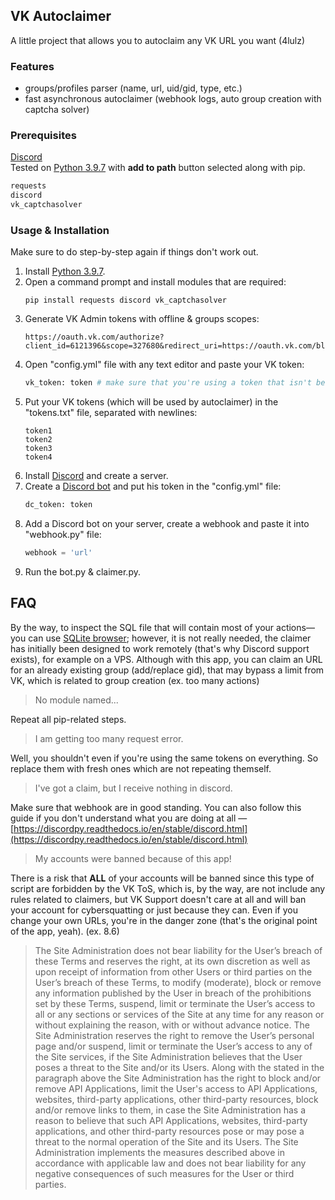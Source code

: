 ## VK Autoclaimer
A little project that allows you to autoclaim any VK URL you want (4lulz)

### Features
* groups/profiles parser (name, url, uid/gid, type, etc.)
* fast asynchronous autoclaimer (webhook logs, auto group creation with captcha solver)

### Prerequisites
[Discord](https://discord.com/)\
Tested on [Python 3.9.7](https://www.python.org/ftp/python/3.9.7) with **add to path** button selected along with pip.
```py
requests
discord
vk_captchasolver
```

### Usage & Installation
Make sure to do step-by-step again if things don't work out.
1. Install [Python 3.9.7](https://www.python.org/ftp/python/3.9.7).
2. Open a command prompt and install modules that are required:
   ```
   pip install requests discord vk_captchasolver
   ```
3. Generate VK Admin tokens with offline & groups scopes:
   ```
   https://oauth.vk.com/authorize?client_id=6121396&scope=327680&redirect_uri=https://oauth.vk.com/blank.html&display=page&response_type=token&revoke=1
   ```
4. Open "config.yml" file with any text editor and paste your VK token:
   ```py
   vk_token: token # make sure that you're using a token that isn't being used by autoclaimer
   ```
5. Put your VK tokens (which will be used by autoclaimer) in the "tokens.txt" file, separated with newlines:
   ```
   token1
   token2
   token3
   token4
   ```
6. Install [Discord](https://discord.org) and create a server.
7. Create a [Discord bot](https://discord.com/developers/applications) and put his token in the "config.yml" file:
   ```py
   dc_token: token
   ```
8. Add a Discord bot on your server, create a webhook and paste it into "webhook.py" file:
   ```py
   webhook = 'url'
   ```
7. Run the bot.py & claimer.py.

## FAQ
By the way, to inspect the SQL file that will contain most of your actions—you can use [SQLite browser](https://sqlitebrowser.org/dl/); however, it is not really needed, the claimer has initially been designed to work remotely (that's why Discord support exists), for example on a VPS. Although with this app, you can claim an URL for an already existing group (add/replace gid), that may bypass a limit from VK, which is related to group creation (ex. too many actions)

>No module named...


Repeat all pip-related steps.

>I am getting too many request error.

Well, you shouldn't even if you're using the same tokens on everything. So replace them with fresh ones which are not repeating themself.

>I've got a claim, but I receive nothing in discord.


Make sure that webhook are in good standing. You can also follow this guide if you don't understand what you are doing at all — [https://discordpy.readthedocs.io/en/stable/discord.html](https://discordpy.readthedocs.io/en/stable/discord.html)


>My accounts were banned because of this app!

There is a risk that **ALL** of your accounts will be banned since this type of script are forbidden by the VK ToS, which is, by the way, are not include any rules related to claimers, but VK Support doesn't care at all and will ban your account for cybersquatting or just because they can. Even if you change your own URLs, you're in the danger zone (that's the original point of the app, yeah). (ex. 8.6)

>The Site Administration does not bear liability for the User’s 
breach of these Terms and reserves the right, at its own discretion as 
well as upon receipt of information from other Users or third parties on
 the User’s breach of these Terms, to modify (moderate), block or remove
 any information published by the User in breach of the prohibitions set
 by these Terms, suspend, limit or terminate the User’s access to all or
 any sections or services of the Site at any time for any reason or 
without explaining the reason, with or without advance notice. The Site 
Administration reserves the right to remove the User’s personal page 
and/or suspend, limit or terminate the User’s access to any of the Site 
services, if the Site Administration believes that the User poses a 
threat to the Site and/or its Users. Along with the stated in the 
paragraph above the Site Administration has the right to block and/or 
remove API Applications, limit the User's access to API Applications, 
websites, third-party applications, other third-party resources, block 
and/or remove links to them, in case the Site Administration has a 
reason to believe that such API Applications, websites, third-party 
applications, and other third-party resources pose or may pose a threat 
to the normal operation of the Site and its Users. The Site 
Administration implements the measures described above in accordance 
with applicable law and does not bear liability for any negative 
consequences of such measures for the User or third parties. 
